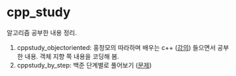 # cpp_study

알고리즘 공부한 내용 정리.

1. cppstudy_objectoriented: 홍정모의 따라하며 배우는 c++ ([강의](https://www.inflearn.com/course/following-c-plus/)) 들으면서 공부한 내용. 객체 지향 쪽 내용을 코딩해 봄.
2. cppstudy_by_step: 백준 단계별로 풀어보기 ([문제](https://www.acmicpc.net/step))
